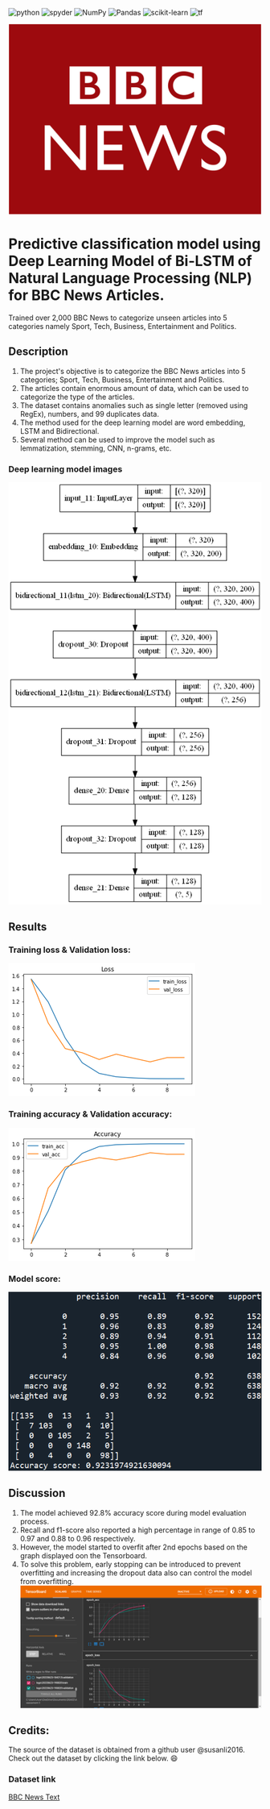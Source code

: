 <a><img alt = 'python' src="https://img.shields.io/badge/Python-14354C?style=for-the-badge&logo=python&logoColor=white"></a>
<a><img alt = 'spyder' src="https://img.shields.io/badge/Spyder%20Ide-FF0000?style=for-the-badge&logo=spyder%20ide&logoColor=white"></a>
![NumPy](https://img.shields.io/badge/numpy-%23013243.svg?style=for-the-badge&logo=numpy&logoColor=white)
![Pandas](https://img.shields.io/badge/pandas-%23150458.svg?style=for-the-badge&logo=pandas&logoColor=white)
![scikit-learn](https://img.shields.io/badge/scikit--learn-%23F7931E.svg?style=for-the-badge&logo=scikit-learn&logoColor=white)
<a><img alt='tf' src="https://img.shields.io/badge/TensorFlow-FF6F00?style=for-the-badge&logo=tensorflow&logoColor=white"></a>

![model_loss](static/bbc.png)

# Predictive classification model using Deep Learning Model of Bi-LSTM of Natural Language Processing (NLP) for BBC News Articles.
 Trained over 2,000 BBC News to categorize unseen articles into 5 categories namely Sport, Tech, Business, Entertainment and Politics.

## Description
1. The project's objective is to categorize the BBC News articles into 5 categories; Sport, Tech, Business, Entertainment and Politics. 
2. The articles contain enormous amount of data, which can be used to categorize the type of the articles. 
3. The dataset contains anomalies such as single letter (removed using RegEx), numbers, and 99 duplicates data.
4. The method used for the deep learning model are word embedding, LSTM and Bidirectional.
5. Several method can be used to improve the model such as lemmatization, stemming, CNN, n-grams, etc.

### Deep learning model images
![model_architecture](static/model.png)

## Results

### Training loss & Validation loss:

![model_loss](static/loss.png)

### Training accuracy & Validation accuracy:

![model_accuracy](static/accuracy.png)

### Model score:

![model_score](static/nlp_score.PNG)

## Discussion
1. The model achieved 92.8% accuracy score during model evaluation process. 
2. Recall and f1-score also reported a high percentage in range of 0.85 to 0.97 and 0.88 to 0.96 respectively. 
3. However, the model started to overfit after 2nd epochs based on the graph displayed oon the Tensorboard.
4. To solve this problem, early stopping can be introduced to prevent overfitting and increasing the dropout data also can control the model from overfitting.
![tensorboard](static/tensorboard_nlp.png)

## Credits:
The source of the dataset is obtained from a github user @susanli2016. Check out the dataset by clicking the link below. :smile:
### Dataset link
[BBC News Text](https://github.com/susanli2016/PyCon-Canada-2019-NLP-Tutorial)
